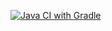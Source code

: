 [![Java CI with Gradle](https://github.com/IAmProgrammist/AQA0-1.1-basics/actions/workflows/gradle.yml/badge.svg?branch=junit4)](https://github.com/IAmProgrammist/AQA0-1.1-basics/actions/workflows/gradle.yml)
